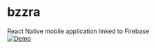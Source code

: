 # bzzra
React Native mobile application linked to Firebase      
[![Demo](doc/SC2_youtube.gif)](https://drive.google.com/uc?export=download&id=1TX-yKHaDomeLObZcOTViyGsqFdZaM2rw)
